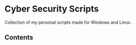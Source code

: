 # Cyber Security Scripts

Collection of my personal scripts made for Windows and Linux.

## Contents
